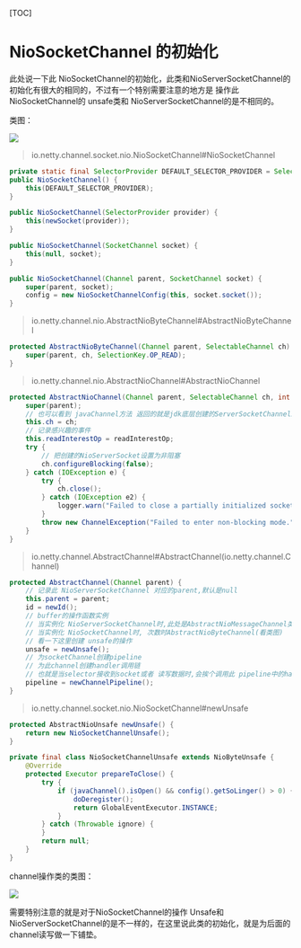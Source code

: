 [TOC]

# NioSocketChannel 的初始化

此处说一下此 NioSocketChannel的初始化，此类和NioServerSocketChannel的初始化有很大的相同的，不过有一个特别需要注意的地方是 操作此NioSocketChannel的 unsafe类和 NioServerSocketChannel的是不相同的。

类图：

![](NioSocketChannel.png)

> io.netty.channel.socket.nio.NioSocketChannel#NioSocketChannel

```java
private static final SelectorProvider DEFAULT_SELECTOR_PROVIDER = SelectorProvider.provider();
public NioSocketChannel() {
    this(DEFAULT_SELECTOR_PROVIDER);
}

public NioSocketChannel(SelectorProvider provider) {
    this(newSocket(provider));
}

public NioSocketChannel(SocketChannel socket) {
    this(null, socket);
}

public NioSocketChannel(Channel parent, SocketChannel socket) {
    super(parent, socket);
    config = new NioSocketChannelConfig(this, socket.socket());
}
```

> io.netty.channel.nio.AbstractNioByteChannel#AbstractNioByteChannel

```java
protected AbstractNioByteChannel(Channel parent, SelectableChannel ch) {
    super(parent, ch, SelectionKey.OP_READ);
}
```

> io.netty.channel.nio.AbstractNioChannel#AbstractNioChannel

```java
protected AbstractNioChannel(Channel parent, SelectableChannel ch, int readInterestOp) {
    super(parent);
    // 也可以看到 javaChannel方法 返回的就是jdk底层创建的ServerSocketChannelImpl
    this.ch = ch;
    // 记录感兴趣的事件
    this.readInterestOp = readInterestOp;
    try {
        // 把创建的NioServerSocket设置为非阻塞
        ch.configureBlocking(false);
    } catch (IOException e) {
        try {
            ch.close();
        } catch (IOException e2) {
            logger.warn("Failed to close a partially initialized socket.", e2);
        }
        throw new ChannelException("Failed to enter non-blocking mode.", e);
    }
}
```

> io.netty.channel.AbstractChannel#AbstractChannel(io.netty.channel.Channel)

```java
protected AbstractChannel(Channel parent) {
    // 记录此 NioServerSocketChannel 对应的parent,默认是null
    this.parent = parent;
    id = newId();
    // buffer的操作函数实例
    // 当实例化 NioServerSocketChannel时,此处是AbstractNioMessageChannel类 (看类图)
    // 当实例化 NioSocketChannel时, 次数时AbstractNioByteChannel(看类图)
    // 看一下这里创建 unsafe的操作
    unsafe = newUnsafe();
    // 为socketChannel创建pipeline
    // 为此channel创建handler调用链
    // 也就是当selector接收到socket或者 读写数据时,会挨个调用此 pipeline中的handler进行处理
    pipeline = newChannelPipeline();
}
```

> io.netty.channel.socket.nio.NioSocketChannel#newUnsafe

```java
protected AbstractNioUnsafe newUnsafe() {
    return new NioSocketChannelUnsafe();
}
```

```java
private final class NioSocketChannelUnsafe extends NioByteUnsafe {
    @Override
    protected Executor prepareToClose() {
        try {
            if (javaChannel().isOpen() && config().getSoLinger() > 0) {
                doDeregister();
                return GlobalEventExecutor.INSTANCE;
            }
        } catch (Throwable ignore) {
        }
        return null;
    }
}
```

channel操作类的类图：

![](NioUnsafe.png)

需要特别注意的就是对于NioSocketChannel的操作 Unsafe和 NioServerSocketChannel的是不一样的，在这里说此类的初始化，就是为后面的channel读写做一下铺垫。



